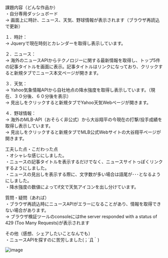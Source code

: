 課題内容（どんな作品か）  
・自分専用ダッシュボード  
 -> 画面上に時計、ニュース、天気、野球情報が表示されます（ブラウザ再読込で更新）  
  
１．時計：  
 -> Jqueryで現在時刻とカレンダーを取得し表示しています。  
  
２．ニュース：  
 -> 海外のニュースAPIからテクノロジーに関する最新情報を取得し、トップ5件の記事タイトルを画面に表示。記事タイトルはリンクになっており、クリックすると新規タブでニュース本文ページが開きます。  
  
３．天気：  
 -> Yahoo気象情報APIから自社地点の降水強度を取得し表示しています。（現在、３０分後、６０分後を表示）  
 ->  見出しをクリックすると新規タブでYahoo天気Webページが開きます。  
  
４．野球情報：  
 -> 海外のMLB-API（おそらく非公式）から大谷翔平の今現在の打撃/投手成績を取得し表示しています。  
 -> 見出しをクリックすると新規タブでMLB公式Webサイトの大谷翔平ページが開きます。  
  
工夫した点・こだわった点  
・オシャレな感じにしました。  
・ニュースの記事タイトルを表示するだけでなく、ニュースサイトっぽくリンクするようにしました。  
・ニュースの見出しを表示する際に、文字数が多い場合は語尾が･･･となるようにしました。  
・降水強度の数値によってif文で天気アイコンを出し分けています。  
  
質問・疑問（あれば）  
・ブラウザ再読込時にニュースAPIがエラーになることがあり、情報を取得できない場合があります。  
 -> ブラウザ検証ツールのconsoleにはthe server responded with a status of 429 (Too Many Requests)が表示されます  
  
その他（感想、シェアしたいことなんでも）  
・ニュースAPIを探すのに苦労しました(；´Д｀)  

![image](https://user-images.githubusercontent.com/81688850/120691088-fd84f680-c4e0-11eb-8c1b-781b47b9f788.png)
